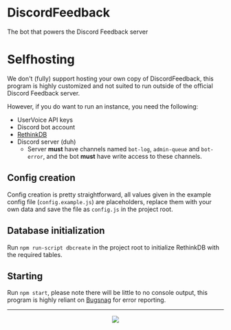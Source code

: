 # DiscordFeedback
The bot that powers the Discord Feedback server

# Selfhosting
We don't (fully) support hosting your own copy of DiscordFeedback, this program is highly customized and not suited to run outside of the official Discord Feedback server.

However, if you do want to run an instance, you need the following:

- UserVoice API keys
- Discord bot account
- [RethinkDB](https://www.rethinkdb.com)
- Discord server (duh)
  - Server **must** have channels named `bot-log`, `admin-queue` and `bot-error`, and the bot **must** have write access to these channels.
  
## Config creation
Config creation is pretty straightforward, all values given in the example config file (`config.example.js`) are placeholders, replace them with your own data and save the file as `config.js` in the project root.

## Database initialization
Run `npm run-script dbcreate` in the project root to initialize RethinkDB with the required tables.

## Starting
Run `npm start`, please note there will be little to no console output, this program is highly reliant on [Bugsnag](http://bugsnag.com) for error reporting.

---

<p align="center">
  <img src="https://discordapp.com/api/v7/guilds/268811439588900865/widget.png?style=banner3">
</p>
